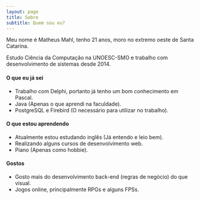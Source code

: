```yaml
---
layout: page
title: Sobre
subtitle: Quem sou eu?
---
```


 Meu nome é Matheus Mahl, tenho 21 anos, moro no extremo oeste de Santa Catarina. 
 
 Estudo Ciência da Computação na UNOESC-SMO e trabalho com desenvolvimento de sistemas desde 2014.


#### O que eu já sei
* Trabalho com Delphi, portanto já tenho um bom conhecimento em Pascal.
* Java (Apenas o que aprendi na faculdade).
* PostgreSQL e Firebird (O necessário para utilizar no trabalho).


#### O que estou aprendendo
* Atualmente estou estudando inglês (Já entendo e leio bem).
* Realizando alguns cursos de desenvolvimento web.
* Piano (Apenas como hobbie).


#### Gostos
* Gosto mais do desenvolvimento back-end (regras de negócio) do que visual.
* Jogos online, principalmente RPGs e alguns FPSs.
